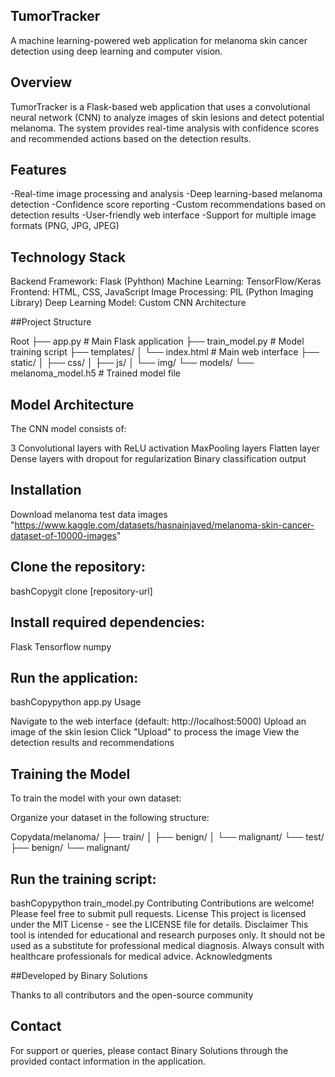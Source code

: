 ## TumorTracker

A machine learning-powered web application for melanoma skin cancer detection using deep learning and computer vision.

## Overview

TumorTracker is a Flask-based web application that uses a convolutional neural network (CNN) to analyze images of skin lesions and detect potential melanoma. The system provides real-time analysis with confidence scores and recommended actions based on the detection results.

## Features

-Real-time image processing and analysis
-Deep learning-based melanoma detection
-Confidence score reporting
-Custom recommendations based on detection results
-User-friendly web interface
-Support for multiple image formats (PNG, JPG, JPEG)

## Technology Stack

Backend Framework: Flask (Pyhthon)
Machine Learning: TensorFlow/Keras
Frontend: HTML, CSS, JavaScript
Image Processing: PIL (Python Imaging Library)
Deep Learning Model: Custom CNN Architecture

##Project Structure

Root
├── app.py                  # Main Flask application
├── train_model.py          # Model training script
├── templates/
│   └── index.html         # Main web interface
├── static/
│   ├── css/
│   ├── js/
│   └── img/
└── models/
    └── melanoma_model.h5  # Trained model file
    
## Model Architecture
The CNN model consists of:

3 Convolutional layers with ReLU activation
MaxPooling layers
Flatten layer
Dense layers with dropout for regularization
Binary classification output

## Installation

Download melanoma test data images
"https://www.kaggle.com/datasets/hasnainjaved/melanoma-skin-cancer-dataset-of-10000-images"

## Clone the repository:

bashCopygit clone [repository-url]

## Install required dependencies:

Flask
Tensorflow
numpy

## Run the application:

bashCopypython app.py
Usage

Navigate to the web interface (default: http://localhost:5000)
Upload an image of the skin lesion
Click "Upload" to process the image
View the detection results and recommendations

## Training the Model
To train the model with your own dataset:

Organize your dataset in the following structure:

Copydata/melanoma/
├── train/
│   ├── benign/
│   └── malignant/
└── test/
    ├── benign/
    └── malignant/

## Run the training script:

bashCopypython train_model.py
Contributing
Contributions are welcome! Please feel free to submit pull requests.
License
This project is licensed under the MIT License - see the LICENSE file for details.
Disclaimer
This tool is intended for educational and research purposes only. It should not be used as a substitute for professional medical diagnosis. Always consult with healthcare professionals for medical advice.
Acknowledgments

##Developed by Binary Solutions

Thanks to all contributors and the open-source community

## Contact

For support or queries, please contact Binary Solutions through the provided contact information in the application.
